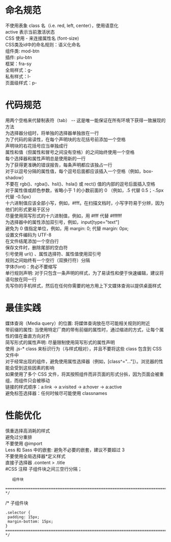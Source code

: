 # 命名规范
不使用表象 class 名（i.e. red, left, center），使用语意化    
active 表示当前激活状态   
CSS 使用 - 来连接属性名 (font-size)   
CSS类及id中的命名规则：语义化命名    
组件类:  mod-btn  
插件: plu-btn      
框架：fra-sy   
全局样式：g-   
私有样式：l-   
页面级样式：p-  
# 代码规范
用两个空格来代替制表符（tab） -- 这是唯一能保证在所有环境下获得一致展现的方法  
为选择器分组时，将单独的选择器单独放在一行  
为了代码的易读性，在每个声明块的左花括号前添加一个空格   
声明块的右花括号应当单独成行   
属性和值（但属性和冒号之间没有空格）的之间始终使用一个空格   
每个选择器和属性声明总是使用新的一行  
为了获得更准确的错误报告，每条声明都应该独占一行   
对于以逗号分隔的属性值，每个逗号后面都应该插入一个空格（例如，box-shadow）  
不要在 rgb()、rgba()、hsl()、hsla() 或 rect() 值的内部的逗号后面插入空格  
对于属性值或颜色参数，省略小于 1 的小数前面的 0 （例如，.5 代替 0.5；-.5px 代替 -0.5px）   
十六进制值应该全部小写，例如，#fff。在扫描文档时，小写字符易于分辨，因为他们的形式更易于区分   
尽量使用简写形式的十六进制值，例如，用 #fff 代替 #ffffff    
为选择器中的属性添加双引号，例如，input[type="text"]   
避免为 0 值指定单位，例如，用 margin: 0; 代替 margin: 0px;  
设置文件编码为 UTF-8  
在文件结尾添加一个空白行  
保存文件时，删除尾部的空白符  
引号使用 url() 、属性选择符、属性值使用双引号  
规则之间始终有一个空行（双换行符）分隔  
字体(font)：务必不要缩写  
单行规则声明: 对于只包含一条声明的样式，为了易读性和便于快速编辑，建议将语句放在同一行  
先写你的手机样式，然后在任何你需要的地方用上下文媒体查询以提供桌面样式  
# 最佳实践
媒体查询（Media query）的位置: 将媒体查询放在尽可能相关规则的附近   
带前缀的属性: 当使用特定厂商的带有前缀的属性时，通过缩进的方式，让每个属性的值在垂直方向对齐   
简写形式的属性声明: 尽量限制使用简写形式的属性声明   
使用 .js-* class 来标识行为（与样式相对），并且不要将这些 class 包含到 CSS 文件中   
对于经常出现的组件，避免使用属性选择器（例如，[class^="..."]）。浏览器的性能会受到这些因素的影响   
如果使用了多个 CSS 文件，将其按照组件而非页面的形式分拆，因为页面会被重组，而组件只会被移动   
链接的样式顺序：a:link -> a:visited -> a:hover -> a:active   
避免标签选择器：任何时候尽可能使用 classnames   
# 性能优化
慎重选择高消耗的样式  
避免过分重排   
不要使用 @import  
Less 和 Sass 中的嵌套: 避免不必要的嵌套，建议不要超过 3   
不要使用全局选择器*定义样式  
直接子选择器 .content > .title   
#CSS 注释
子组件块之间三空行分隔；
```/* ==========================================================================
   组件块
 ============================================================================ */
```   
/* 子组件块
 ```============================================================================ */
.selector {
  padding: 15px;
  margin-bottom: 15px;
}
 ============================================================================ */
```   














